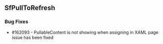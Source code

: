 ## SfPullToRefresh

### Bug Fixes

* \#162093 - PullableContent is not showing when assigning in XAML page issue has been fixed

